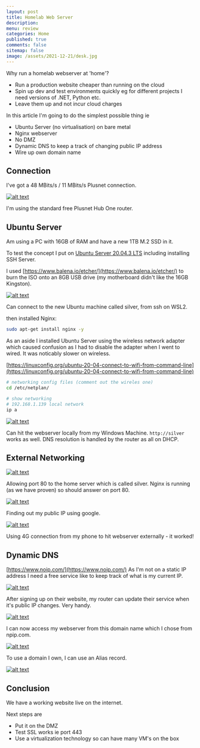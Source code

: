 ```yaml
---
layout: post
title: Homelab Web Server 
description: 
menu: review
categories: Home 
published: true 
comments: false     
sitemap: false
image: /assets/2021-12-21/desk.jpg
---
```


<!-- [![alt text](/assets/2021-10-22/email-cover.jpg "email"){:width="800px"}](/assets/2021-10-22/email-cover.jpg) -->
<!-- [![alt text](/assets/2021-10-22/email-cover.jpg "Thanks to Solen Feyissa on unsplash - https://unsplash.com/@solenfeyissa")](https://unsplash.com/@solenfeyissa) -->


<!-- [![alt text](/assets/2021-12-21/desk.jpg "email")](/assets/2021-12-21/desk.jpg) -->

Why run a homelab webserver at 'home'?

- Run a production website cheaper than running on the cloud
- Spin up dev and test environments quickly eg for different projects I need versions of .NET, Python etc.
- Leave them up and not incur cloud charges

In this article I'm going to do the simplest possible thing ie

- Ubuntu Server (no virtualisation) on bare metal
- Nginx webserver
- No DMZ
- Dynamic DNS to keep a track of changing public IP address
- Wire up own domain name

## Connection

I've got a 48 MBits/s / 11 MBits/s Plusnet connection.

[![alt text](/assets/2022-01-12/router.jpg "router")](/assets/2022-01-12/router.jpg)

I'm using the standard free Plusnet Hub One router.


## Ubuntu Server

Am using a PC with 16GB of RAM and have a new 1TB M.2 SSD in it.

To test the concept I put on [Ubuntu Server 20.04.3 LTS](https://ubuntu.com/download/server) including installing SSH Server.

I used [https://www.balena.io/etcher/](https://www.balena.io/etcher/) to burn the ISO onto an 8GB USB drive (my motherboard didn't like the 16GB Kingston).

[![alt text](/assets/2022-01-12/ssh.jpg "r")](/assets/2022-01-12/ssh.jpg)

Can connect to the new Ubuntu machine called silver, from ssh on WSL2.

then installed Nginx:
```bash
sudo apt-get install nginx -y
```

As an aside I installed Ubuntu Server using the wireless network adapter which caused confusion as I had to disable the adapter when I went to wired. It was noticably slower on wireless.

[https://linuxconfig.org/ubuntu-20-04-connect-to-wifi-from-command-line](https://linuxconfig.org/ubuntu-20-04-connect-to-wifi-from-command-line) 

```bash
# networking config files (comment out the wireles one)
cd /etc/netplan/

# show networking 
# 192.168.1.139 local network
ip a
```

[![alt text](/assets/2022-01-12/1.jpg "r")](/assets/2022-01-12/1.jpg)

Can hit the webserver locally from my Windows Machine. `http://silver` works as well. DNS resolution is handled by the router as all on DHCP. 



## External Networking

[![alt text](/assets/2022-01-12/admin.jpg "admin")](/assets/2022-01-12/admin.jpg)

Allowing port 80 to the home server which is called silver. Nginx is running (as we have proven) so should answer on port 80.

[![alt text](/assets/2022-01-12/ip.jpg "ip")](/assets/2022-01-12/ip.jpg)

Finding out my public IP using google.

[![alt text](/assets/2022-01-12/phone.jpg "phone")](/assets/2022-01-12/phone.jpg)

Using 4G connection from my phone to hit webserver externally - it worked!

## Dynamic DNS

[https://www.noip.com/](https://www.noip.com/) As I'm not on a static IP address I need a free service like to keep track of what is my current IP.

[![alt text](/assets/2022-01-12/noip.jpg "noip")](/assets/2022-01-12/noip.jpg)

After signing up on their website, my router can update their service when it's public IP changes. Very handy.

[![alt text](/assets/2022-01-12/hopto.jpg "hopto")](/assets/2022-01-12/hopto.jpg)

I can now access my webserver from this domain name which I chose from npip.com.

[![alt text](/assets/2022-01-12/dnsimple.jpg "dnsimple")](/assets/2022-01-12/dnsimple.jpg)

To use a domain I own, I can use an Alias record.

[![alt text](/assets/2022-01-12/blcc.jpg "blcc")](/assets/2022-01-12/blcc.jpg)

## Conclusion

We have a working website live on the internet.

Next steps are

- Put it on the DMZ
- Test SSL works ie port 443
- Use a virtualization technology so can have many VM's on the box
